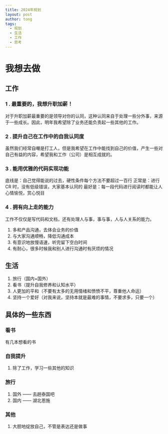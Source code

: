 ```yaml
---
title: 2024年规划
layout: post
author: tong
tags:
  - 规划
  - 生活
  - 工作
  - 思考
---
```

# 我想去做

## 工作

### 1 . 最重要的，我想升职加薪！
对于升职加薪最重要的是领导对你的认同，这种认同来自于处理一些分外事，来源于一些成长。因此，明年我希望除了业务还能负责起一些其他的工作。
### 2 . 提升自己在工作中的自我认同度
虽然我们经常自嘲是打工人，但是我希望在工作中能找到自己的价值，产生一些对自己有益的内容，希望我和工作（公司）是相互成就的。
### 3 . 能用优雅的代码实现功能 
底线是：自己觉得能说的过去，硬性条件每个方法不要超过一百行
正常是：进行 CR 时，没有低级错误，大家基本认同的
最好是：每一段代码进行阅读时都能让人心情愉悦，赏心悦目
### 4 . 拥有向上走的能力
工作不仅仅是写代码和文档，还有处理人与事，事与事，人与人关系的能力。
1. 多和产品沟通，去体会业务的价值
2. 与大家沟通顺畅，降低沟通成本
3. 有意识地放慢语速，听完留下空白时间
4. 有耐心，很多时候我和别人进行沟通时有厌烦的情况
## 生活
1. 旅行（国内+国外）
2. 看书（提升自我修养和认知水平）
3. 人更加的平和（不要有太多的无用情绪和愤愤不平，尊重他人命运）
4. 坚持一个爱好（对我来说，坚持本就是最难的事情，不要求多，只要一个）

## 具体的一些东西
### **看书**
有几本想看的书
### **自我提升**
1. 除了工作，学习一些其他的知识

### **旅行**
1. 国外 —— 去趟泰国吧
2. 国内 —— 湖北恩施

### **其他**
1. 大胆地绽放自己，不管是表达还是做事